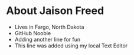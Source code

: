 # About Jaison Freed

- Lives in Fargo, North Dakota
- GitHub Noobie
- Adding another line for fun
- This line was added using my local Text Editor
